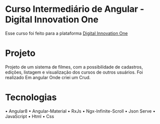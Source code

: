 # Curso Intermediário de Angular - Digital Innovation One

Esse curso foi feito para a plataforma [Digital Innovation One](https://digitalinnovation.one/)


# Projeto

Projeto de um  sistema de filmes, com a possibilidade de cadastros, edições, listagem e visualização dos cursos de outros usuários.
Foi realizado Em angular Onde criei um Crud.

# Tecnologias

• Angular8 • Angular-Material • RxJs • Ngx-Infinite-Scroll • Json Serve  • JavaScript • Html • Css
